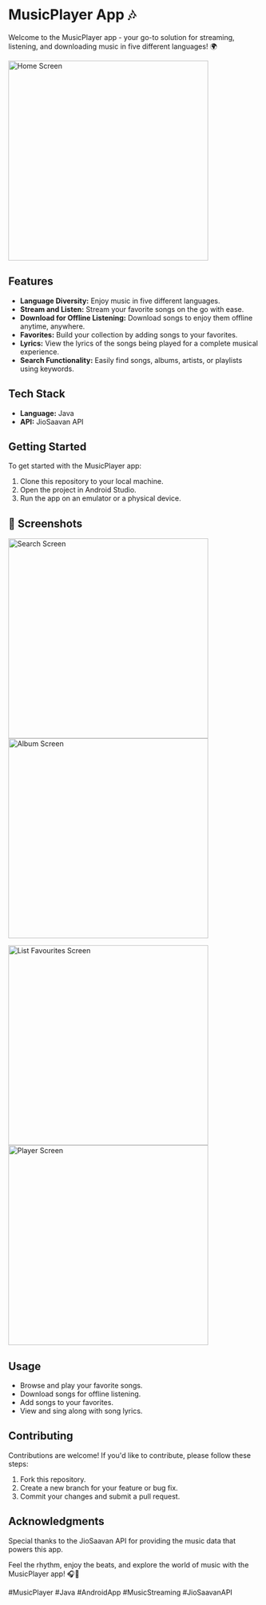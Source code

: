 # MusicPlayer App 🎶

Welcome to the MusicPlayer app - your go-to solution for streaming, listening, and downloading music in five different languages! 🌍

<img src="Screenshots/image1.jpeg" alt="Home Screen" width="400"/>  

## Features

- **Language Diversity:** Enjoy music in five different languages.
- **Stream and Listen:** Stream your favorite songs on the go with ease.
- **Download for Offline Listening:** Download songs to enjoy them offline anytime, anywhere.
- **Favorites:** Build your collection by adding songs to your favorites.
- **Lyrics:** View the lyrics of the songs being played for a complete musical experience.
- **Search Functionality:** Easily find songs, albums, artists, or playlists using keywords.

## Tech Stack

- **Language:** Java
- **API:** JioSaavan API

## Getting Started

To get started with the MusicPlayer app:

1. Clone this repository to your local machine.
2. Open the project in Android Studio.
3. Run the app on an emulator or a physical device.

## 📱 Screenshots

<img src="Screenshots/image2.jpeg" alt="Search Screen" width="400"/>            <img src="Screenshots/image3.jpeg" alt="Album Screen" width="400"/>


<img src="Screenshots/image4.jpeg" alt="List Favourites Screen" width="400"/>             <img src="Screenshots/image5.jpeg" alt="Player Screen" width="400"/>


## Usage

- Browse and play your favorite songs.
- Download songs for offline listening.
- Add songs to your favorites.
- View and sing along with song lyrics.

## Contributing

Contributions are welcome! If you'd like to contribute, please follow these steps:

1. Fork this repository.
2. Create a new branch for your feature or bug fix.
3. Commit your changes and submit a pull request.

## Acknowledgments

Special thanks to the JioSaavan API for providing the music data that powers this app.

Feel the rhythm, enjoy the beats, and explore the world of music with the MusicPlayer app! 🎧🚀

#MusicPlayer #Java #AndroidApp #MusicStreaming #JioSaavanAPI
